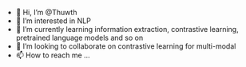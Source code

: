- 👋 Hi, I’m @Thuwth
- 👀 I’m interested in NLP 
- 🌱 I’m currently learning information extraction, contrastive learning, pretrained language models and so on
- 💞️ I’m looking to collaborate on contrastive learning for multi-modal
- 📫 How to reach me ...

<!---
Thuwth/Thuwth is a ✨ special ✨ repository because its `README.md` (this file) appears on your GitHub profile.
You can click the Preview link to take a look at your changes.
--->
